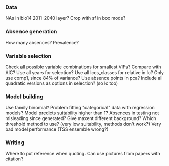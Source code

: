### Data
NAs in bio14 2011-2040 layer?
Crop with sf in box mode?

### Absence generation
How many absences? Prevalence?

### Variable selection 
Check all possible variable combinations for smallest VIFs?
Compare with AIC?
Use all years for selection?
Use all lccs_classes for relative in lc?
Only use comp1, since 84% of variance?
Use absence points in pca?
Include all quadratic versions as options in selection? (so lc too)
### Model building
Use family binomial?
Problem fitting "categorical" data with regression models?
Model predicts suitability higher than 1?
Absences in testing not misleading since generated?
Give maxent different background?
Which threshold method to use? (very low suitability, methods don't work?)
Very bad model performance (TSS ensemble wrong?)

### Writing
Where to put reference when quoting.
Can use pictures from papers with citation?